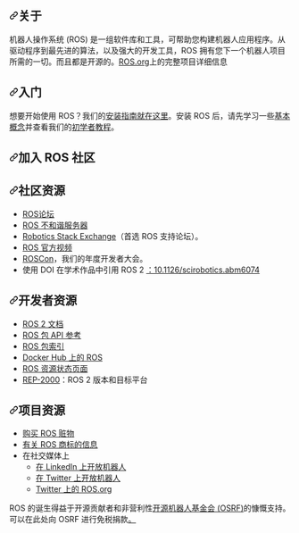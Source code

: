 <div class="Box-sc-g0xbh4-0 bJMeLZ js-snippet-clipboard-copy-unpositioned" data-hpc="true"><article class="markdown-body entry-content container-lg" itemprop="text"><h1 tabindex="-1" dir="auto"><a id="user-content-about" class="anchor" aria-hidden="true" tabindex="-1" href="#about"><svg class="octicon octicon-link" viewBox="0 0 16 16" version="1.1" width="16" height="16" aria-hidden="true"><path d="m7.775 3.275 1.25-1.25a3.5 3.5 0 1 1 4.95 4.95l-2.5 2.5a3.5 3.5 0 0 1-4.95 0 .751.751 0 0 1 .018-1.042.751.751 0 0 1 1.042-.018 1.998 1.998 0 0 0 2.83 0l2.5-2.5a2.002 2.002 0 0 0-2.83-2.83l-1.25 1.25a.751.751 0 0 1-1.042-.018.751.751 0 0 1-.018-1.042Zm-4.69 9.64a1.998 1.998 0 0 0 2.83 0l1.25-1.25a.751.751 0 0 1 1.042.018.751.751 0 0 1 .018 1.042l-1.25 1.25a3.5 3.5 0 1 1-4.95-4.95l2.5-2.5a3.5 3.5 0 0 1 4.95 0 .751.751 0 0 1-.018 1.042.751.751 0 0 1-1.042.018 1.998 1.998 0 0 0-2.83 0l-2.5 2.5a1.998 1.998 0 0 0 0 2.83Z"></path></svg></a><font style="vertical-align: inherit;"><font style="vertical-align: inherit;">关于</font></font></h1>
<p dir="auto"><font style="vertical-align: inherit;"><font style="vertical-align: inherit;">机器人操作系统 (ROS) 是一组软件库和工具，可帮助您构建机器人应用程序。</font><font style="vertical-align: inherit;">从驱动程序到最先进的算法，以及强大的开发工具，ROS 拥有您下一个机器人项目所需的一切。</font><font style="vertical-align: inherit;">而且都是开源的。</font><a href="https://ros.org/" rel="nofollow"><font style="vertical-align: inherit;">ROS.org</font></a><font style="vertical-align: inherit;">上的完整项目详细信息</font></font><a href="https://ros.org/" rel="nofollow"><font style="vertical-align: inherit;"></font></a></p>
<h1 tabindex="-1" dir="auto"><a id="user-content-getting-started" class="anchor" aria-hidden="true" tabindex="-1" href="#getting-started"><svg class="octicon octicon-link" viewBox="0 0 16 16" version="1.1" width="16" height="16" aria-hidden="true"><path d="m7.775 3.275 1.25-1.25a3.5 3.5 0 1 1 4.95 4.95l-2.5 2.5a3.5 3.5 0 0 1-4.95 0 .751.751 0 0 1 .018-1.042.751.751 0 0 1 1.042-.018 1.998 1.998 0 0 0 2.83 0l2.5-2.5a2.002 2.002 0 0 0-2.83-2.83l-1.25 1.25a.751.751 0 0 1-1.042-.018.751.751 0 0 1-.018-1.042Zm-4.69 9.64a1.998 1.998 0 0 0 2.83 0l1.25-1.25a.751.751 0 0 1 1.042.018.751.751 0 0 1 .018 1.042l-1.25 1.25a3.5 3.5 0 1 1-4.95-4.95l2.5-2.5a3.5 3.5 0 0 1 4.95 0 .751.751 0 0 1-.018 1.042.751.751 0 0 1-1.042.018 1.998 1.998 0 0 0-2.83 0l-2.5 2.5a1.998 1.998 0 0 0 0 2.83Z"></path></svg></a><font style="vertical-align: inherit;"><font style="vertical-align: inherit;">入门</font></font></h1>
<p dir="auto"><font style="vertical-align: inherit;"><font style="vertical-align: inherit;">想要开始使用 ROS？</font><font style="vertical-align: inherit;">我们的</font></font><a href="https://www.ros.org/blog/getting-started/" rel="nofollow"><font style="vertical-align: inherit;"><font style="vertical-align: inherit;">安装指南就在这里</font></font></a><font style="vertical-align: inherit;"><font style="vertical-align: inherit;">。</font><font style="vertical-align: inherit;">安装 ROS 后，请先学习一些</font></font><a href="https://docs.ros.org/en/rolling/Concepts/Basic.html" rel="nofollow"><font style="vertical-align: inherit;"><font style="vertical-align: inherit;">基本概念</font></font></a><font style="vertical-align: inherit;"><font style="vertical-align: inherit;">并查看我们的</font></font><a href="https://docs.ros.org/en/rolling/Tutorials/Beginner-CLI-Tools.html" rel="nofollow"><font style="vertical-align: inherit;"><font style="vertical-align: inherit;">初学者教程</font></font></a><font style="vertical-align: inherit;"><font style="vertical-align: inherit;">。</font></font></p>
<h1 tabindex="-1" dir="auto"><a id="user-content-join-the-ros-community" class="anchor" aria-hidden="true" tabindex="-1" href="#join-the-ros-community"><svg class="octicon octicon-link" viewBox="0 0 16 16" version="1.1" width="16" height="16" aria-hidden="true"><path d="m7.775 3.275 1.25-1.25a3.5 3.5 0 1 1 4.95 4.95l-2.5 2.5a3.5 3.5 0 0 1-4.95 0 .751.751 0 0 1 .018-1.042.751.751 0 0 1 1.042-.018 1.998 1.998 0 0 0 2.83 0l2.5-2.5a2.002 2.002 0 0 0-2.83-2.83l-1.25 1.25a.751.751 0 0 1-1.042-.018.751.751 0 0 1-.018-1.042Zm-4.69 9.64a1.998 1.998 0 0 0 2.83 0l1.25-1.25a.751.751 0 0 1 1.042.018.751.751 0 0 1 .018 1.042l-1.25 1.25a3.5 3.5 0 1 1-4.95-4.95l2.5-2.5a3.5 3.5 0 0 1 4.95 0 .751.751 0 0 1-.018 1.042.751.751 0 0 1-1.042.018 1.998 1.998 0 0 0-2.83 0l-2.5 2.5a1.998 1.998 0 0 0 0 2.83Z"></path></svg></a><font style="vertical-align: inherit;"><font style="vertical-align: inherit;">加入 ROS 社区</font></font></h1>
<h2 tabindex="-1" dir="auto"><a id="user-content-community-resources" class="anchor" aria-hidden="true" tabindex="-1" href="#community-resources"><svg class="octicon octicon-link" viewBox="0 0 16 16" version="1.1" width="16" height="16" aria-hidden="true"><path d="m7.775 3.275 1.25-1.25a3.5 3.5 0 1 1 4.95 4.95l-2.5 2.5a3.5 3.5 0 0 1-4.95 0 .751.751 0 0 1 .018-1.042.751.751 0 0 1 1.042-.018 1.998 1.998 0 0 0 2.83 0l2.5-2.5a2.002 2.002 0 0 0-2.83-2.83l-1.25 1.25a.751.751 0 0 1-1.042-.018.751.751 0 0 1-.018-1.042Zm-4.69 9.64a1.998 1.998 0 0 0 2.83 0l1.25-1.25a.751.751 0 0 1 1.042.018.751.751 0 0 1 .018 1.042l-1.25 1.25a3.5 3.5 0 1 1-4.95-4.95l2.5-2.5a3.5 3.5 0 0 1 4.95 0 .751.751 0 0 1-.018 1.042.751.751 0 0 1-1.042.018 1.998 1.998 0 0 0-2.83 0l-2.5 2.5a1.998 1.998 0 0 0 0 2.83Z"></path></svg></a><font style="vertical-align: inherit;"><font style="vertical-align: inherit;">社区资源</font></font></h2>
<ul dir="auto">
<li><a href="https://discourse.ros.org/" rel="nofollow"><font style="vertical-align: inherit;"><font style="vertical-align: inherit;">ROS论坛</font></font></a></li>
<li><a href="https://discord.com/servers/open-robotics-1077825543698927656" rel="nofollow"><font style="vertical-align: inherit;"><font style="vertical-align: inherit;">ROS 不和谐服务器</font></font></a></li>
<li><a href="https://robotics.stackexchange.com/" rel="nofollow"><font style="vertical-align: inherit;"><font style="vertical-align: inherit;">Robotics Stack Exchange</font></font></a><font style="vertical-align: inherit;"><font style="vertical-align: inherit;">（首选 ROS 支持论坛）。</font></font></li>
<li><a href="https://vimeo.com/osrfoundation" rel="nofollow"><font style="vertical-align: inherit;"><font style="vertical-align: inherit;">ROS 官方视频</font></font></a></li>
<li><a href="https://roscon.ros.org" rel="nofollow"><font style="vertical-align: inherit;"><font style="vertical-align: inherit;">ROSCon</font></font></a><font style="vertical-align: inherit;"><font style="vertical-align: inherit;">，我们的年度开发者大会。</font></font></li>
<li><font style="vertical-align: inherit;"><font style="vertical-align: inherit;">使用 DOI 在学术作品中引用 ROS 2 </font></font><a href="https://www.science.org/doi/10.1126/scirobotics.abm6074" rel="nofollow"><font style="vertical-align: inherit;"><font style="vertical-align: inherit;">：10.1126/scirobotics.abm6074</font></font></a></li>
</ul>
<h2 tabindex="-1" dir="auto"><a id="user-content-developer-resources" class="anchor" aria-hidden="true" tabindex="-1" href="#developer-resources"><svg class="octicon octicon-link" viewBox="0 0 16 16" version="1.1" width="16" height="16" aria-hidden="true"><path d="m7.775 3.275 1.25-1.25a3.5 3.5 0 1 1 4.95 4.95l-2.5 2.5a3.5 3.5 0 0 1-4.95 0 .751.751 0 0 1 .018-1.042.751.751 0 0 1 1.042-.018 1.998 1.998 0 0 0 2.83 0l2.5-2.5a2.002 2.002 0 0 0-2.83-2.83l-1.25 1.25a.751.751 0 0 1-1.042-.018.751.751 0 0 1-.018-1.042Zm-4.69 9.64a1.998 1.998 0 0 0 2.83 0l1.25-1.25a.751.751 0 0 1 1.042.018.751.751 0 0 1 .018 1.042l-1.25 1.25a3.5 3.5 0 1 1-4.95-4.95l2.5-2.5a3.5 3.5 0 0 1 4.95 0 .751.751 0 0 1-.018 1.042.751.751 0 0 1-1.042.018 1.998 1.998 0 0 0-2.83 0l-2.5 2.5a1.998 1.998 0 0 0 0 2.83Z"></path></svg></a><font style="vertical-align: inherit;"><font style="vertical-align: inherit;">开发者资源</font></font></h2>
<ul dir="auto">
<li><a href="https://docs.ros.org/" rel="nofollow"><font style="vertical-align: inherit;"><font style="vertical-align: inherit;">ROS 2 文档</font></font></a></li>
<li><a href="https://docs.ros.org/en/rolling/p/" rel="nofollow"><font style="vertical-align: inherit;"><font style="vertical-align: inherit;">ROS 包 API 参考</font></font></a></li>
<li><a href="https://index.ros.org/" rel="nofollow"><font style="vertical-align: inherit;"><font style="vertical-align: inherit;">ROS 包索引</font></font></a></li>
<li><a href="https://hub.docker.com/_/ros/" rel="nofollow"><font style="vertical-align: inherit;"><font style="vertical-align: inherit;">Docker Hub 上的 ROS</font></font></a></li>
<li><a href="https://status.openrobotics.org/" rel="nofollow"><font style="vertical-align: inherit;"><font style="vertical-align: inherit;">ROS 资源状态页面</font></font></a></li>
<li><a href="https://ros.org/reps/rep-2000.html" rel="nofollow"><font style="vertical-align: inherit;"><font style="vertical-align: inherit;">REP-2000</font></font></a><font style="vertical-align: inherit;"><font style="vertical-align: inherit;">：ROS 2 版本和目标平台</font></font></li>
</ul>
<h2 tabindex="-1" dir="auto"><a id="user-content-project-resources" class="anchor" aria-hidden="true" tabindex="-1" href="#project-resources"><svg class="octicon octicon-link" viewBox="0 0 16 16" version="1.1" width="16" height="16" aria-hidden="true"><path d="m7.775 3.275 1.25-1.25a3.5 3.5 0 1 1 4.95 4.95l-2.5 2.5a3.5 3.5 0 0 1-4.95 0 .751.751 0 0 1 .018-1.042.751.751 0 0 1 1.042-.018 1.998 1.998 0 0 0 2.83 0l2.5-2.5a2.002 2.002 0 0 0-2.83-2.83l-1.25 1.25a.751.751 0 0 1-1.042-.018.751.751 0 0 1-.018-1.042Zm-4.69 9.64a1.998 1.998 0 0 0 2.83 0l1.25-1.25a.751.751 0 0 1 1.042.018.751.751 0 0 1 .018 1.042l-1.25 1.25a3.5 3.5 0 1 1-4.95-4.95l2.5-2.5a3.5 3.5 0 0 1 4.95 0 .751.751 0 0 1-.018 1.042.751.751 0 0 1-1.042.018 1.998 1.998 0 0 0-2.83 0l-2.5 2.5a1.998 1.998 0 0 0 0 2.83Z"></path></svg></a><font style="vertical-align: inherit;"><font style="vertical-align: inherit;">项目资源</font></font></h2>
<ul dir="auto">
<li><a href="https://spring.ros.org/" rel="nofollow"><font style="vertical-align: inherit;"><font style="vertical-align: inherit;">购买 ROS 赃物</font></font></a></li>
<li><a href="https://www.ros.org/blog/media/" rel="nofollow"><font style="vertical-align: inherit;"><font style="vertical-align: inherit;">有关 ROS 商标的信息</font></font></a></li>
<li><font style="vertical-align: inherit;"><font style="vertical-align: inherit;">在社交媒体上
</font></font><ul dir="auto">
<li><a href="https://www.linkedin.com/company/open-source-robotics-foundation" rel="nofollow"><font style="vertical-align: inherit;"><font style="vertical-align: inherit;">在 LinkedIn 上开放机器人</font></font></a></li>
<li><a href="https://twitter.com/OpenRoboticsOrg" rel="nofollow"><font style="vertical-align: inherit;"><font style="vertical-align: inherit;">在 Twitter 上开放机器人</font></font></a></li>
<li><a href="https://twitter.com/ROSOrg" rel="nofollow"><font style="vertical-align: inherit;"><font style="vertical-align: inherit;">Twitter 上的 ROS.org</font></font></a></li>
</ul>
</li>
</ul>
<p dir="auto"><font style="vertical-align: inherit;"><font style="vertical-align: inherit;">ROS 的诞生得益于开源贡献者和非营利性</font></font><a href="https://www.openrobotics.org/" rel="nofollow"><font style="vertical-align: inherit;"><font style="vertical-align: inherit;">开源机器人基金会 (OSRF)</font></font></a><font style="vertical-align: inherit;"><font style="vertical-align: inherit;">的慷慨支持。</font><font style="vertical-align: inherit;">可以在此处向 OSRF 进行免税捐款</font></font><a href="https://donorbox.org/support-open-robotics?utm_medium=qrcode&amp;utm_source=qrcode" rel="nofollow"><font style="vertical-align: inherit;"><font style="vertical-align: inherit;">。</font></font></a></p>
</article></div>
